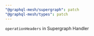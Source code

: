 ```yaml
---
"@graphql-mesh/supergraph": patch
"@graphql-mesh/types": patch
---
```


`operationHeaders` in Supergraph Handler
